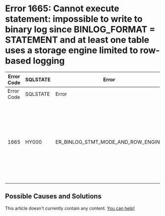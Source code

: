 
# Error 1665: Cannot execute statement: impossible to write to binary log since BINLOG_FORMAT = STATEMENT and at least one table uses a storage engine limited to row-based logging


| Error Code | SQLSTATE | Error | Description |
| --- | --- | --- | --- |
| Error Code | SQLSTATE | Error | Description |
| 1665 | HY000 | ER_BINLOG_STMT_MODE_AND_ROW_ENGINE | Cannot execute statement: impossible to write to binary log since BINLOG_FORMAT = STATEMENT and at least one table uses a storage engine limited to row-based logging.%s |




## Possible Causes and Solutions


This article doesn't currently contain any content. [You can help!](/kb/en/writing-and-editing-knowledge-base-articles/)

